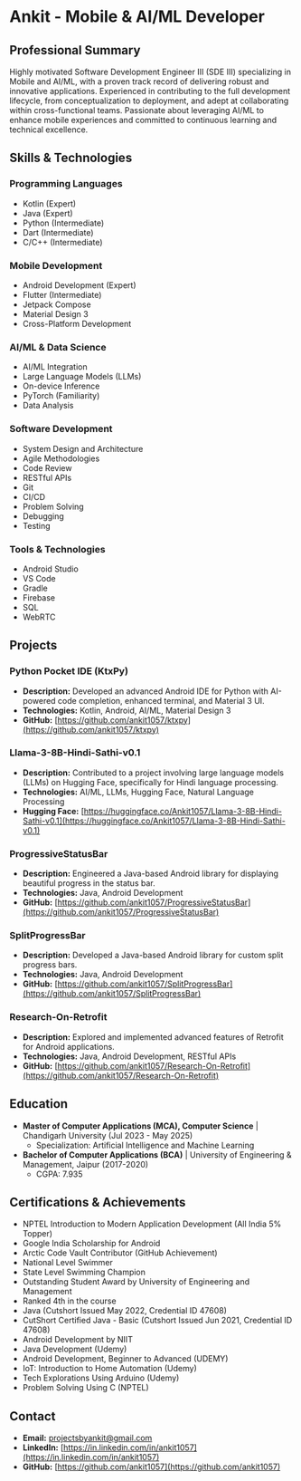 # Ankit - Mobile & AI/ML Developer

## Professional Summary
Highly motivated Software Development Engineer III (SDE III) specializing in Mobile and AI/ML, with a proven track record of delivering robust and innovative applications. Experienced in contributing to the full development lifecycle, from conceptualization to deployment, and adept at collaborating within cross-functional teams. Passionate about leveraging AI/ML to enhance mobile experiences and committed to continuous learning and technical excellence.

## Skills & Technologies

### Programming Languages
*   Kotlin (Expert)
*   Java (Expert)
*   Python (Intermediate)
*   Dart (Intermediate)
*   C/C++ (Intermediate)

### Mobile Development
*   Android Development (Expert)
*   Flutter (Intermediate)
*   Jetpack Compose
*   Material Design 3
*   Cross-Platform Development

### AI/ML & Data Science
*   AI/ML Integration
*   Large Language Models (LLMs)
*   On-device Inference
*   PyTorch (Familiarity)
*   Data Analysis

### Software Development
*   System Design and Architecture
*   Agile Methodologies
*   Code Review
*   RESTful APIs
*   Git
*   CI/CD
*   Problem Solving
*   Debugging
*   Testing

### Tools & Technologies
*   Android Studio
*   VS Code
*   Gradle
*   Firebase
*   SQL
*   WebRTC

## Projects

### Python Pocket IDE (KtxPy)
*   **Description:** Developed an advanced Android IDE for Python with AI-powered code completion, enhanced terminal, and Material 3 UI.
*   **Technologies:** Kotlin, Android, AI/ML, Material Design 3
*   **GitHub:** [https://github.com/ankit1057/ktxpy](https://github.com/ankit1057/ktxpy)

### Llama-3-8B-Hindi-Sathi-v0.1
*   **Description:** Contributed to a project involving large language models (LLMs) on Hugging Face, specifically for Hindi language processing.
*   **Technologies:** AI/ML, LLMs, Hugging Face, Natural Language Processing
*   **Hugging Face:** [https://huggingface.co/Ankit1057/Llama-3-8B-Hindi-Sathi-v0.1](https://huggingface.co/Ankit1057/Llama-3-8B-Hindi-Sathi-v0.1)

### ProgressiveStatusBar
*   **Description:** Engineered a Java-based Android library for displaying beautiful progress in the status bar.
*   **Technologies:** Java, Android Development
*   **GitHub:** [https://github.com/ankit1057/ProgressiveStatusBar](https://github.com/ankit1057/ProgressiveStatusBar)

### SplitProgressBar
*   **Description:** Developed a Java-based Android library for custom split progress bars.
*   **Technologies:** Java, Android Development
*   **GitHub:** [https://github.com/ankit1057/SplitProgressBar](https://github.com/ankit1057/SplitProgressBar)

### Research-On-Retrofit
*   **Description:** Explored and implemented advanced features of Retrofit for Android applications.
*   **Technologies:** Java, Android Development, RESTful APIs
*   **GitHub:** [https://github.com/ankit1057/Research-On-Retrofit](https://github.com/ankit1057/Research-On-Retrofit)

## Education

*   **Master of Computer Applications (MCA), Computer Science** | Chandigarh University (Jul 2023 - May 2025)
    *   Specialization: Artificial Intelligence and Machine Learning
*   **Bachelor of Computer Applications (BCA)** | University of Engineering & Management, Jaipur (2017-2020)
    *   CGPA: 7.935

## Certifications & Achievements
*   NPTEL Introduction to Modern Application Development (All India 5% Topper)
*   Google India Scholarship for Android
*   Arctic Code Vault Contributor (GitHub Achievement)
*   National Level Swimmer
*   State Level Swimming Champion
*   Outstanding Student Award by University of Engineering and Management
*   Ranked 4th in the course
*   Java (Cutshort Issued May 2022, Credential ID 47608)
*   CutShort Certified Java - Basic (Cutshort Issued Jun 2021, Credential ID 47608)
*   Android Development by NIIT
*   Java Development (Udemy)
*   Android Development, Beginner to Advanced (UDEMY)
*   IoT: Introduction to Home Automation (Udemy)
*   Tech Explorations Using Arduino (Udemy)
*   Problem Solving Using C (NPTEL)

## Contact
*   **Email:** projectsbyankit@gmail.com
*   **LinkedIn:** [https://in.linkedin.com/in/ankit1057](https://in.linkedin.com/in/ankit1057)
*   **GitHub:** [https://github.com/ankit1057](https://github.com/ankit1057)
